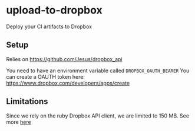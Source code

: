 # upload-to-dropbox
Deploy your CI artifacts to Dropbox

## Setup
Relies on https://github.com/Jesus/dropbox_api

You need to have an environment variable called `DROPBOX_OAUTH_BEARER`
You can create a OAUTH token here:
https://www.dropbox.com/developers/apps/create

## Limitations
Since we rely on the ruby Dropbox API client, we are limited to 150 MB. See more [here](http://jesus.github.io/dropbox_api/DropboxApi/Client.html#upload-instance_method)
